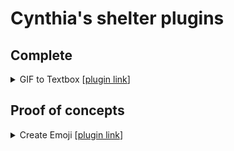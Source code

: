 # Cynthia's shelter plugins

## Complete

<details>
  <summary>GIF to Textbox [<a href="https://cynosphere.github.io/ShelterPlugins/gif-to-textbox">plugin link</a>]</summary>

  <p>Puts GIF links in the textbox</p>
</details>

## Proof of concepts

<details>
  <summary>Create Emoji [<a href="https://cynosphere.github.io/ShelterPlugins/create-emoji">plugin link</a>]</summary>

  <p>Create new custom emoji from images and existing custom emojis from the context menu. Demonstration of creating
    context menu entries. <b>Hardcoded classnames, most likely broken</b></p>
</details>
